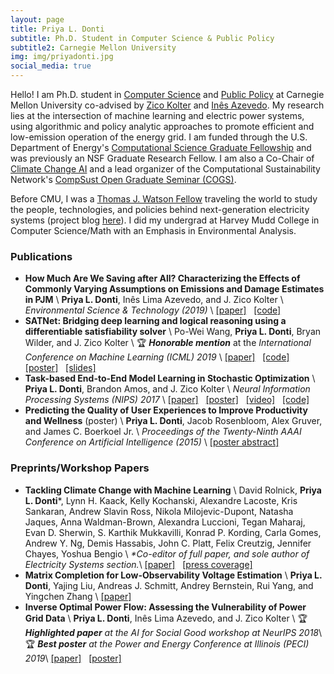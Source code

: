```yaml
---
layout: page
title: Priya L. Donti
subtitle: Ph.D. Student in Computer Science & Public Policy
subtitle2: Carnegie Mellon University
img: img/priyadonti.jpg
social_media: true
---
```


Hello! I am Ph.D. student in 
<a href="https://www.cs.cmu.edu/" target="_blank">Computer Science</a>
and 
<a href="https://www.cmu.edu/epp/" target="_blank">Public Policy</a>
at Carnegie Mellon University co-advised by 
<a href="http://zicokolter.com/" target="_blank">Zico Kolter</a>
and
<a href="http://www.inesazevedo.org/" target="_blank">In&#234;s Azevedo</a>.
My research lies at the intersection of machine learning and electric power systems, using algorithmic and policy analytic approaches to promote efficient and low-emission operation of the energy grid.
I am funded through the U.S. Department of Energy's 
<a href="https://www.krellinst.org/csgf/" target="_blank">Computational Science Graduate Fellowship</a>
and was previously an NSF Graduate Research Fellow.
I am also a Co-Chair of <a href="https://www.climatechange.ai/" target="_blank">Climate Change AI</a> and a lead organizer of the Computational Sustainability Network's <a href="https://www.compsust.net/cogs.php" target="_blank">CompSust Open Graduate Seminar (COGS)</a>.

Before CMU, I was a 
<a href="https://watson.foundation/" target="_blank">Thomas J. Watson Fellow</a>
traveling the world to study the people, technologies, and policies behind next-generation electricity systems (project blog 
<a href="https://priyaswatson.wordpress.com/" target="_blank">here</a>). 
I did my undergrad at Harvey Mudd College in Computer Science/Math with an Emphasis in Environmental Analysis.


### Publications
* __How Much Are We Saving after All? Characterizing the Effects of Commonly Varying Assumptions on Emissions and Damage Estimates in PJM__ \\
__Priya L. Donti__, Inês Lima Azevedo, and J. Zico Kolter \\
_Environmental Science & Technology (2019)_ \\
<a href="https://pubs.acs.org/doi/10.1021/acs.est.8b06586" target="_blank">[paper]</a>
&nbsp; 
<a href="https://github.com/priyald17/emissions-assumptions" target="_blank">[code]</a>
* __SATNet: Bridging deep learning and logical reasoning using a differentiable satisfiability solver__ \\
Po-Wei Wang, __Priya L. Donti__, Bryan Wilder, and J. Zico Kolter \\
&#127942; <i><b>Honorable mention</b></i> at the _International Conference on Machine Learning (ICML) 2019_ \\
<a href="https://arxiv.org/abs/1905.12149" target="_blank">[paper]</a>
&nbsp; 
<a href="https://github.com/locuslab/SATNet" target="_blank">[code]</a>
&nbsp; 
<a href="https://powei.tw/satnet_poster.pdf" target="_blank">[poster]</a>
&nbsp; 
<a href="https://powei.tw/satnet_slide.pdf" target="_blank">[slides]</a>
* __Task-based End-to-End Model Learning in Stochastic Optimization__ \\
__Priya L. Donti__, Brandon Amos, and J. Zico Kolter \\
_Neural Information Processing Systems (NIPS) 2017_ \\
<a href="https://arxiv.org/abs/1703.04529" target="_blank">[paper]</a>
&nbsp; 
<a href="files/2017/nips-e2e_model_learning_poster.pdf" target="_blank">[poster]</a>
&nbsp; 
<a href="https://youtu.be/vGSzqbgDB-8" target="_blank">[video]</a>
&nbsp; 
<a href="https://github.com/locuslab/e2e-model-learning" target="_blank">[code]</a>
* __Predicting the Quality of User Experiences to Improve Productivity and Wellness__ (poster) \\
__Priya L. Donti__, Jacob Rosenbloom, Alex Gruver, and James C. Boerkoel Jr. \\
_Proceedings of the Twenty-Ninth AAAI Conference on Artificial Intelligence (2015)_ \\
<a href="https://www.aaai.org/ocs/index.php/AAAI/AAAI15/paper/viewFile/9862/9709" target="_blank">[poster abstract]</a>



### Preprints/Workshop Papers

* __Tackling Climate Change with Machine Learning__ \\
David Rolnick, __Priya L. Donti__*, Lynn H. Kaack, Kelly Kochanski, Alexandre Lacoste, Kris Sankaran, Andrew Slavin Ross, Nikola Milojevic-Dupont, Natasha Jaques, Anna Waldman-Brown, Alexandra Luccioni, Tegan Maharaj, Evan D. Sherwin, S. Karthik Mukkavilli, Konrad P. Kording, Carla Gomes, Andrew Y. Ng, Demis Hassabis, John C. Platt, Felix Creutzig, Jennifer Chayes, Yoshua Bengio \\
<i>*Co-editor of full paper, and sole author of Electricity Systems section.</i>\\
<a href="https://arxiv.org/abs/1906.05433" target="_blank">[paper]</a>
&nbsp; 
<a href="https://www.technologyreview.com/s/613838/ai-climate-change-machine-learning/" target="_blank">[press coverage]</a>
* __Matrix Completion for Low-Observability Voltage Estimation__ \\
__Priya L. Donti__, Yajing Liu, Andreas J. Schmitt, Andrey Bernstein, Rui Yang, and Yingchen Zhang \\
<a href="https://arxiv.org/abs/1801.09799" target="_blank">[paper]</a>
* __Inverse Optimal Power Flow: Assessing the Vulnerability of Power Grid Data__ \\
__Priya L. Donti__, Inês Lima Azevedo, and J. Zico Kolter \\
&#127942; <i><b>Highlighted paper</b> at the AI for Social Good workshop at NeurIPS 2018</i>\\
&#127942; <i><b>Best poster</b> at the Power and Energy Conference at Illinois (PECI) 2019</i>\\
<a href="https://aiforsocialgood.github.io/2018/pdfs/track1/118_aisg_neurips2018.pdf" target="_blank">[paper]</a>
&nbsp; 
<a href="files/2018/inverse_opf_poster.pdf" target="_blank">[poster]</a>

